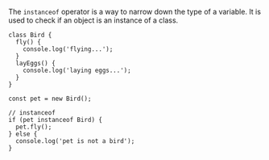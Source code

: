 
The `instanceof` operator is a way to narrow down the type of a variable. It is used to check if an object is an instance of a class.

```
class Bird {
  fly() {
    console.log('flying...');
  }
  layEggs() {
    console.log('laying eggs...');
  }
}

const pet = new Bird();

// instanceof
if (pet instanceof Bird) {
  pet.fly();
} else {
  console.log('pet is not a bird');
}
```